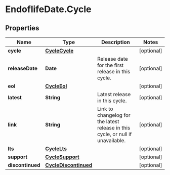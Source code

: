 # EndoflifeDate.Cycle

## Properties

Name | Type | Description | Notes
------------ | ------------- | ------------- | -------------
**cycle** | [**CycleCycle**](CycleCycle.md) |  | [optional] 
**releaseDate** | **Date** | Release date for the first release in this cycle. | [optional] 
**eol** | [**CycleEol**](CycleEol.md) |  | [optional] 
**latest** | **String** | Latest release in this cycle. | [optional] 
**link** | **String** | Link to changelog for the latest release in this cycle, or null if unavailable. | [optional] 
**lts** | [**CycleLts**](CycleLts.md) |  | [optional] 
**support** | [**CycleSupport**](CycleSupport.md) |  | [optional] 
**discontinued** | [**CycleDiscontinued**](CycleDiscontinued.md) |  | [optional] 


